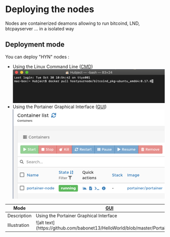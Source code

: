Deploying the nodes
==
Nodes are containerized deamons allowing to run bitcoind, LND, btcpayserver ... in a isolated way

Deployment mode
-
You can deploy "HYN" nodes :
* Using the Linux Command Line (<A href="https://github.com/babonet13/HostYourNode/edit/master/deploy/3_DeployNodes_CMD.md">CMD</A>)
![Linux Command Line](https://github.com/babonet13/Images/blob/master/Portainer/LinuxCommandLine.png)
* Using the Portainer Graphical Interface (<A href="https://github.com/babonet13/HostYourNode/edit/master/deploy/3_DeployNodes_GUI.md">GUI</A>)
![Portainer Graphical Interface](https://github.com/babonet13/Images/blob/master/Portainer/PortainerGraphicalInterface.png)



<table>
    <thead>
        <tr>
            <th>Mode</th>
            <th><A href="https://github.com/babonet13/HostYourNode/edit/master/deploy/3_DeployNodes_GUI.md">GUI</A></th>
            <th><A href="https://github.com/babonet13/HostYourNode/edit/master/deploy/3_DeployNodes_CMD.md">CMD</A></th>
        </tr>
    </thead>
    <tbody>
        <tr>
            <td>Description</td>
            <td>Using the Portainer Graphical Interface</td>
            <td>Using the Linux Command Line</td>
        </tr>
        <tr>
            <td>Illustration</a></td>
            <td>![alt text](https://github.com/babonet13/HelloWorld/blob/master/Portainer.png)</td>
            <td>![alt text](https://github.com/babonet13/HelloWorld/blob/master/Portainer.png)</td>
        </tr>
    </tbody>
</table>
